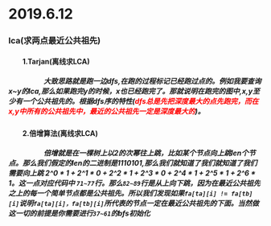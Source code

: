# 2019.6.12
### lca(求两点最近公共祖先)
#### &emsp;&emsp;1.Tarjan(离线求LCA)
##### &emsp;&emsp;&emsp;&emsp;&emsp;大致思路就是跑一边dfs,在跑的过程标记已经跑过点的。例如我要查询x~y的lca,那么如果跑完y的时候，x也已经跑完了。那就说明在跑完的图中,x,y至少有一个公共祖先的。根据dfs序的特性(<font color = red>dfs总是先把深度最大的点先跑完，而在x,y中所有的公共祖先中，最近的公共祖先一定是深度最大的</font>)。
#### &emsp;&emsp;2.倍增算法(离线求LCA)
##### &emsp;&emsp;&emsp;&emsp;&emsp;倍增就是在一棵树上以2的次幂往上跳，比如某个节点向上跳len个节点。那么我们假定的len的二进制是1110101,那么我们就知道了我们就知道了我们需要向上跳 2^0 * 1 + 2^1 * 0 + 2^2 * 1 + 2^3 * 0 + 2^4 * 1 + 2^5 * 1 + 2^6 * 1。这一点对应代码中 `71~77`行。那么`82~89`行是从上向下跳，因为在最近公共祖先之上的每一个简单节点都是公共祖先。所以我们发现如果`fa[ta][i] != fa[tb][i]`说明`fa[ta][i]，fa[tb][i]`所代表的节点一定在最近公共祖先的下面。当然做这一切的前提是你需要进行`37~61`的bfs初始化
